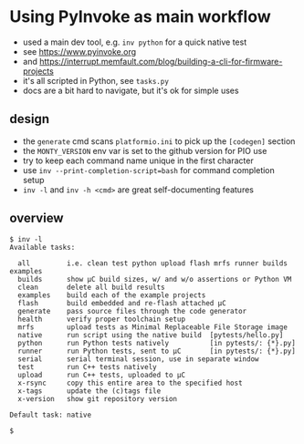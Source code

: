 # Using PyInvoke as main workflow

* used a main dev tool, e.g. `inv python` for a quick native test
* see <https://www.pyinvoke.org>
* and <https://interrupt.memfault.com/blog/building-a-cli-for-firmware-projects>
* it's all scripted in Python, see `tasks.py`
* docs are a bit hard to navigate, but it's ok for simple uses

## design
* the `generate` cmd scans `platformio.ini` to pick up the `[codegen]` section
* the `MONTY_VERSION` env var is set to the github version for PIO use
* try to keep each command name unique in the first character
* use `inv --print-completion-script=bash` for command completion setup
* `inv -l` and `inv -h <cmd>` are great self-documenting features

## overview
```text
$ inv -l
Available tasks:

  all         i.e. clean test python upload flash mrfs runner builds examples
  builds      show µC build sizes, w/ and w/o assertions or Python VM
  clean       delete all build results
  examples    build each of the example projects
  flash       build embedded and re-flash attached µC
  generate    pass source files through the code generator
  health      verify proper toolchain setup
  mrfs        upload tests as Minimal Replaceable File Storage image
  native      run script using the native build  [pytests/hello.py]
  python      run Python tests natively          [in pytests/: {*}.py]
  runner      run Python tests, sent to µC       [in pytests/: {*}.py]
  serial      serial terminal session, use in separate window
  test        run C++ tests natively
  upload      run C++ tests, uploaded to µC
  x-rsync     copy this entire area to the specified host
  x-tags      update the (c)tags file
  x-version   show git repository version

Default task: native

$
```